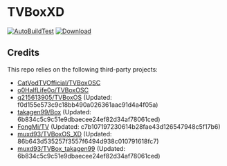 # TVBoxXD

[![AutoBuildTest](https://github.com/muxd93/TVBoxOS_XD/actions/workflows/auto_build.yml/badge.svg)](https://github.com/muxd93/TVBoxOS_XD/actions/workflows/auto_build.yml)
[![Download](https://img.shields.io/github/v/release/muxd93/TVBoxOS_XD?color=green&logoColor=green&label=Download&logo=DocuSign)](https://github.com/muxd93/TVBoxOS_XD/releases)

## Credits
This repo relies on the following third-party projects:
- [CatVodTVOfficial/TVBoxOSC](https://github.com/CatVodTVOfficial/TVBoxOSC)
- [o0HalfLife0o/TVBoxOSC](https://github.com/o0HalfLife0o/TVBoxOSC/releases)
- [q215613905/TVBoxOS](https://github.com/q215613905/TVBoxOS) (Updated: f0d155e573c9c18bb490a026361aac91d4a4f05a)
- [takagen99/Box](https://github.com/takagen99/Box) (Updated: 6b834c5c9c51e9dbaecee24ef82d34af78061ced)
- [FongMi/TV](https://github.com/FongMi/TV) (Updated: c7b107197230614b28fae43d126547948c5f17b6)
- [muxd93/TVBoxOS_XD](https://github.com/muxd93/TVBoxOS_XD) (Updated: 86b643d535257f3557f6494d938c010791618fc7)
- [muxd93/TVBox_takagen99](https://github.com/muxd93/TVBox_takagen99) (Updated: 6b834c5c9c51e9dbaecee24ef82d34af78061ced)
